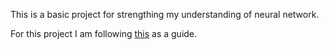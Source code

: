 This is a basic project for strengthing my understanding of neural network.

For this project I am following [this](https://www.youtube.com/playlist?list=PLQVvvaa0QuDcjD5BAw2DxE6OF2tius3V3) as a guide.